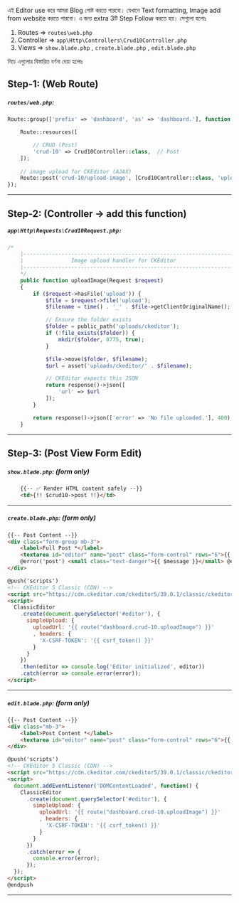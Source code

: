 এই Editor use করে আমরা Blog পোষ্ট করতে পারবো। যেখানে Text formatting, Image add from website করতে পারবো। এ জন্য extra 3টি Step Follow করতে হয়। সেগুলো হলোঃ

1. Routes               =>  `routes\web.php`
2. Controller         => `app\Http\Controllers\Crud10Controller.php`
3. Views                =>  `show.blade.php` , `create.blade.php` , `edit.blade.php`
   
নিচে এগুলোর বিস্তারিত বর্ণনা দেয়া হলোঃ

## Step-1: (Web Route)

##### `routes/web.php`:
```php
Route::group(['prefix' => 'dashboard', 'as' => 'dashboard.'], function () {

    Route::resources([

        // CRUD (Post)
        'crud-10' => Crud10Controller::class,  // Post
    ]);
    
    // image upload for CKEditor (AJAX)
    Route::post('crud-10/upload-image', [Crud10Controller::class, 'uploadImage'])->name('crud-10.uploadImage');
});
```
_____

## Step-2: (Controller -> add this function)

##### **`app\Http\Requests\Crud10Request.php:`**
```php
/*
    |--------------------------------------------------------------------------
    |               Image upload handler for CKEditor
    |--------------------------------------------------------------------------
    */
    public function uploadImage(Request $request)
    {
        if ($request->hasFile('upload')) {
            $file = $request->file('upload');
            $filename = time() . '_' . $file->getClientOriginalName();

            // Ensure the folder exists
            $folder = public_path('uploads/ckeditor');
            if (!file_exists($folder)) {
                mkdir($folder, 0775, true);
            }

            $file->move($folder, $filename);
            $url = asset('uploads/ckeditor/' . $filename);

            // CKEditor expects this JSON
            return response()->json([
                'url' => $url
            ]);
        }

        return response()->json(['error' => 'No file uploaded.'], 400);
    }
```
----

## Step-3: (Post View Form Edit)

##### `show.blade.php`: (form only)
```html
	{{-- ✅ Render HTML content safely --}}
	<td>{!! $crud10->post !!}</td>
```
---

##### `create.blade.php`: (form only)
```html
{{-- Post Content --}}
<div class="form-group mb-3">
	<label>Full Post *</label>
	<textarea id="editor" name="post" class="form-control" rows="6">{{ old('post', $crud10->post ?? '') }}</textarea>
	@error('post') <small class="text-danger">{{ $message }}</small> @enderror
</div>

@push('scripts')
<!-- CKEditor 5 Classic (CDN) -->
<script src="https://cdn.ckeditor.com/ckeditor5/39.0.1/classic/ckeditor.js"></script>
<script>
  ClassicEditor
    .create(document.querySelector('#editor'), {
      simpleUpload: {
        uploadUrl: '{{ route("dashboard.crud-10.uploadImage") }}'
        , headers: {
          'X-CSRF-TOKEN': '{{ csrf_token() }}'
        }
      }
    })
    .then(editor => console.log('Editor initialized', editor))
    .catch(error => console.error(error));
</script>
```
___

##### `edit.blade.php`: (form only)
```html
{{-- Post Content --}}
<div class="mb-3">
	<label>Post Content *</label>
	<textarea id="editor" name="post" class="form-control" rows="6">{{ $crud10->post }}</textarea>
</div>

@push('scripts')
<!-- CKEditor 5 Classic (CDN) -->
<script src="https://cdn.ckeditor.com/ckeditor5/39.0.1/classic/ckeditor.js"></script>
<script>
  document.addEventListener('DOMContentLoaded', function() {
    ClassicEditor
      .create(document.querySelector('#editor'), {
        simpleUpload: {
          uploadUrl: '{{ route("dashboard.crud-10.uploadImage") }}'
          , headers: {
            'X-CSRF-TOKEN': '{{ csrf_token() }}'
          }
        }
      })
      .catch(error => {
        console.error(error);
      });
  });
</script>
@endpush
```
____
